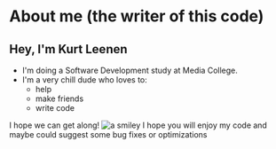 # About me (the writer of this code)

## Hey, I'm Kurt Leenen
- I'm doing a Software Development study at Media College.
- I'm a very chill dude who loves to:
  - help
  - make friends
  - write code

I hope we can get along!
![a smiley](https://www.bradaronson.com/wp-content/uploads/2013/10/happy.jpg)
I hope you will enjoy my code and maybe could suggest some bug fixes or optimizations

